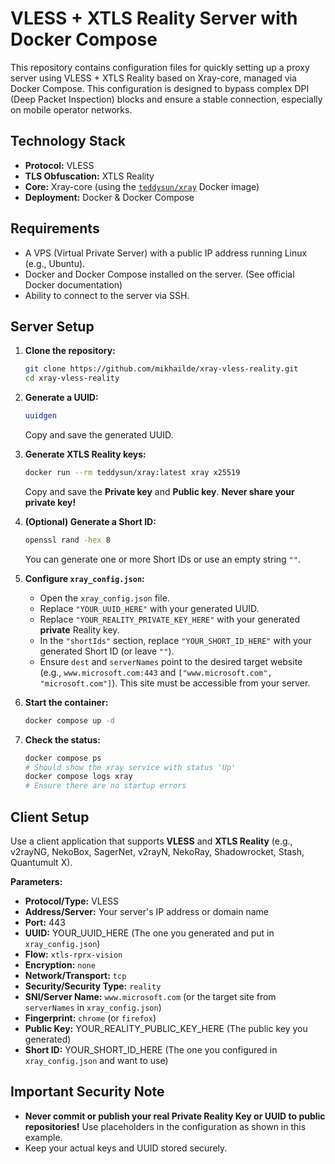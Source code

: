# VLESS + XTLS Reality Server with Docker Compose

This repository contains configuration files for quickly setting up a proxy server using VLESS + XTLS Reality based on Xray-core, managed via Docker Compose. This configuration is designed to bypass complex DPI (Deep Packet Inspection) blocks and ensure a stable connection, especially on mobile operator networks.

## Technology Stack

*   **Protocol:** VLESS
*   **TLS Obfuscation:** XTLS Reality
*   **Core:** Xray-core (using the [`teddysun/xray`](https://hub.docker.com/r/teddysun/xray) Docker image)
*   **Deployment:** Docker & Docker Compose

## Requirements

*   A VPS (Virtual Private Server) with a public IP address running Linux (e.g., Ubuntu).
*   Docker and Docker Compose installed on the server. (See official Docker documentation)
*   Ability to connect to the server via SSH.

## Server Setup

1.  **Clone the repository:**
    ```bash
    git clone https://github.com/mikhailde/xray-vless-reality.git
    cd xray-vless-reality
    ```

2.  **Generate a UUID:**
    ```bash
    uuidgen
    ```
    Copy and save the generated UUID.

3.  **Generate XTLS Reality keys:**
    ```bash
    docker run --rm teddysun/xray:latest xray x25519
    ```
    Copy and save the **Private key** and **Public key**. **Never share your private key!**

4.  **(Optional) Generate a Short ID:**
    ```bash
    openssl rand -hex 8
    ```
    You can generate one or more Short IDs or use an empty string `""`.

5.  **Configure `xray_config.json`:**
    *   Open the `xray_config.json` file.
    *   Replace `"YOUR_UUID_HERE"` with your generated UUID.
    *   Replace `"YOUR_REALITY_PRIVATE_KEY_HERE"` with your generated **private** Reality key.
    *   In the `"shortIds"` section, replace `"YOUR_SHORT_ID_HERE"` with your generated Short ID (or leave `""`).
    *   Ensure `dest` and `serverNames` point to the desired target website (e.g., `www.microsoft.com:443` and `["www.microsoft.com", "microsoft.com"]`). This site must be accessible from your server.

6.  **Start the container:**
    ```bash
    docker compose up -d
    ```

7.  **Check the status:**
    ```bash
    docker compose ps
    # Should show the xray service with status 'Up'
    docker compose logs xray
    # Ensure there are no startup errors
    ```

## Client Setup

Use a client application that supports **VLESS** and **XTLS Reality** (e.g., v2rayNG, NekoBox, SagerNet, v2rayN, NekoRay, Shadowrocket, Stash, Quantumult X).

**Parameters:**

*   **Protocol/Type:** VLESS
*   **Address/Server:** Your server's IP address or domain name
*   **Port:** 443
*   **UUID:** YOUR_UUID_HERE (The one you generated and put in `xray_config.json`)
*   **Flow:** `xtls-rprx-vision`
*   **Encryption:** `none`
*   **Network/Transport:** `tcp`
*   **Security/Security Type:** `reality`
*   **SNI/Server Name:** `www.microsoft.com` (or the target site from `serverNames` in `xray_config.json`)
*   **Fingerprint:** `chrome` (or `firefox`)
*   **Public Key:** YOUR_REALITY_PUBLIC_KEY_HERE (The public key you generated)
*   **Short ID:** YOUR_SHORT_ID_HERE (The one you configured in `xray_config.json` and want to use)

## Important Security Note

*   **Never commit or publish your real Private Reality Key or UUID to public repositories!** Use placeholders in the configuration as shown in this example.
*   Keep your actual keys and UUID stored securely.
